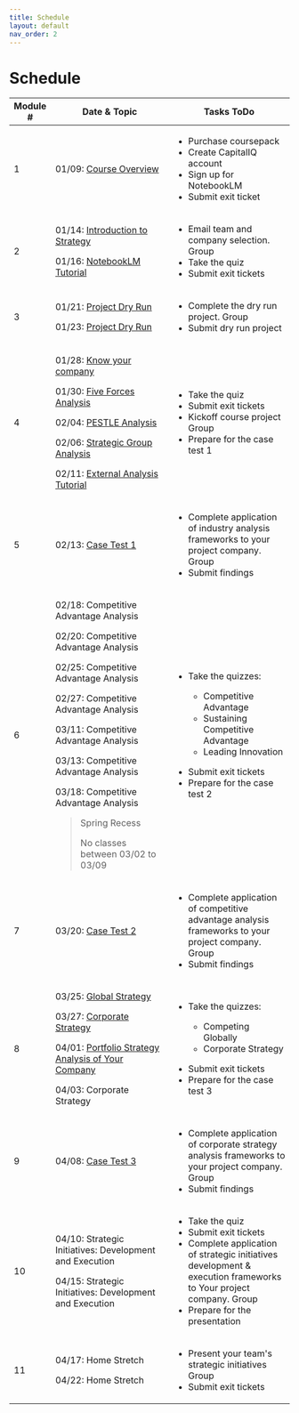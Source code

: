 ```yaml
---
title: Schedule
layout: default
nav_order: 2
---
```

# Schedule

<table style="table-layout: auto; width: 100%;">
  <thead>
    <tr>
      <th style="width: 5%">Module #</th>
      <th style="width: 42%">Date & Topic</th>
      <th>Tasks <span class="label label-red">ToDo</span></th>
    </tr>
  </thead>
  <tbody>
    <tr>
      <td>1</td>
      <td>
        <p><span>01/09</span>: <a href="/topics/overview">Course Overview</a></p>
      </td>
      <td>
        <p>
            <ul>
              <li> Purchase coursepack</li>
              <li> Create CapitalIQ account</li>
              <li> Sign up for NotebookLM</li>
              <li> Submit exit ticket</li>
            </ul>
        </p>
      </td>
    </tr>  
    <tr>
        <td>2</td>
        <td>
          <p>01/14: <a href="/topics/strategy-intro/">Introduction to Strategy</a></p>
          <p>01/16: <a href="/tutorials/notebooklm-guide/index">NotebookLM Tutorial</a></p>
        </td>
        <td>
          <p>
              <ul>
                <li>Email team and company selection. <span class="label label-purple">Group</span></li>
                <li> Take the quiz</li>
                <li> Submit exit tickets</li>
              </ul>
          </p>
        </td>
    </tr>
    <tr>
        <td>3</td>
        <td>
          <p>01/21: <a href= "company-analysis-project/dryrun">Project Dry Run</a></p>
          <p>01/23: <a href= "company-analysis-project/dryrun">Project Dry Run</a></p>
        </td>
        <td>
          <p>
              <ul>
                <li> Complete the dry run project. <span class="label label-purple">Group</span> </li>
                <li> Submit dry run project</li>
              </ul>
          </p>
        </td>
    </tr>
    <tr>
        <td>4</td>
        <td>
          <p>01/28: <a href= "/tutorials/know-your-company">Know your company</a></p>
          <p>01/30: <a href= "/topics/external/5forces">Five Forces Analysis</a></p>
          <p>02/04: <a href= "/topics/external/pestle">PESTLE Analysis</a></p>
          <p>02/06: <a href= "/topics/external/strategic-groups">Strategic Group Analysis</a></p>
          <p>02/11: <a href= "/tutorials/external-analysis/index">External Analysis Tutorial</a></p>
        </td>
        <td>
          <p>
              <ul>
                <li> Take the quiz</li>
                <li> Submit exit tickets</li>
                <li>Kickoff course project <span class="label label-purple">Group</span></li>
                <li>Prepare for the case test 1</li>
              </ul>
          </p>
        </td>
    </tr>
    <tr>
        <td>5</td>
        <td>
          <p>02/13: <a href="casetest/test-1.html">Case Test 1</a></p>
        </td>
        <td>
            <ul>
                <li>Complete application of industry analysis frameworks to your project company. <span class="label label-purple">Group</span></li>
                <li>Submit findings</li>
            </ul>
        </td>
    </tr>
    <tr>
        <td>6</td>
        <td>
          <p>02/18: Competitive Advantage Analysis</p>
          <p>02/20: Competitive Advantage Analysis</p>
          <p>02/25: Competitive Advantage Analysis</p>
          <p>02/27: Competitive Advantage Analysis</p>
          <p>03/11: Competitive Advantage Analysis</p>
          <p>03/13: Competitive Advantage Analysis</p>
          <p>03/18: Competitive Advantage Analysis</p>
          <blockquote class="note-title"><p>Spring Recess</p><p>No classes between 03/02 to 03/09</p></blockquote>
        </td>
        <td>
            <ul>
                <li>
                <p>Take the quizzes:
                    <ul>
                        <li>Competitive Advantage</li>
                        <li>Sustaining Competitive Advantage</li>
                        <li>Leading Innovation</li>
                    </ul>
                </p>
               </li>
                <li>Submit exit tickets</li>
                <li>Prepare for the case test 2</li>
              </ul> 
        </td>
    </tr>
    <tr>
        <td>7</td>
        <td>
          <p>03/20: <a href="casetest/test-2.html">Case Test 2</a></p>
        </td>
        <td>
            <ul>
                <li>Complete application of competitive advantage analysis frameworks to your project company. <span class="label label-purple">Group</span></li>
                <li>Submit findings</li>
            </ul>
        </td>
    </tr>
    <tr>
        <td>8</td>
        <td>
        <p>03/25: <a href= "/topics/portfolio/global">Global Strategy</a></p>
        <p>03/27: <a href= "/topics/portfolio/corporate">Corporate Strategy</a></p>
        <p>04/01: <a href= "/tutorials/portfolio-analysis/index">Portfolio Strategy Analysis of Your Company</a></p>
          <p>04/03: Corporate Strategy</p>
        </td>
        <td>
            <ul>
                <li>
                    <p>Take the quizzes:
                        <ul>
                            <li>Competing Globally</li>
                            <li>Corporate Strategy</li>
                        </ul>
                    </p>
                </li>
                <li>Submit exit tickets</li>
                <li>Prepare for the case test 3</li>
            </ul>
        </td>
    </tr>
    <tr>
      <td>9</td>
      <td>
        <p>04/08: <a href="casetest/test-3.html">Case Test 3</a></p>
      </td>
      <td>
          <ul>
              <li>Complete application of corporate strategy analysis frameworks to your project company. <span class="label label-purple">Group</span></li>
              <li>Submit findings</li>
          </ul>
      </td>
  </tr>
    <tr>
        <td>10</td>
        <td>
          <p>04/10: Strategic Initiatives: Development and Execution</p>
          <p>04/15: Strategic Initiatives: Development and Execution</p>
        </td>
        <td>
            <ul>
                <li>Take the quiz</li>
                <li>Submit exit tickets</li>
                <li>Complete application of strategic initiatives development & execution frameworks to Your project company. <span class="label label-purple">Group</span></li>
                <li>Prepare for the presentation</li>
            </ul>
        </td>
    </tr>
    <tr>
        <td>11</td>
        <td>
          <p>04/17: Home Stretch</p>
          <p>04/22: Home Stretch</p>
        </td>
        <td>
            <ul>
                <li>Present your team's strategic initiatives <span class="label label-purple">Group</span></li>
                <li>Submit exit tickets</li>
            </ul>
        </td>
    </tr>
  </tbody>
</table>
